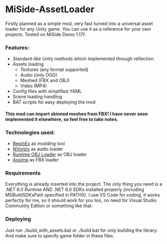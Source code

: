 # MiSide-AssetLoader
Firstly planned as a simple mod, very fast turned into a universal asset loader for any Unity game. You can use it as a reference for your own projects.
Tested on MiSide Demo 1.17f.

### Features:
 - Standard-like Unity methods which implemented through reflection
 - Assets loading
   - Textures (any format supported)
   - Audio (only OGG)
   - Meshed (FBX and OBJ)
   - Video (MP4)
 - Config files with simplified YAML
 - Scene loading handling
 - BAT scripts for easy deploying the mod

#### This mod can import skinned meshes from FBX! I have never seen implemented it elsewhere, so feel free to take notes.

### Technologies used:
 - [BepInEx](https://github.com/BepInEx/BepInEx) as modding tool 
 - [NVorbis](https://github.com/NVorbis/NVorbis) as audio loader
 - [Runtime OBJ Loader](https://assetstore.unity.com/packages/tools/modeling/runtime-obj-importer-49547) as OBJ loader
 - [Assimp](https://github.com/assimp/assimp) as FBX loader

### Requirements
Everything is already inserted into the project. The only thing you need is a .NET 6.0 Runtime AND .NET 6.0 SDKs installed properly (including MSBuildSDKsPath specified in PATHS).
I use VS Code for coding, it works perfectly for me, so it should work for you too, no need for Visual Studio Community Edition or something like that.

### Deploying
Just run ./build_with_assets.bat or ./build.bat for only building the library. And make sure to specify game folder in these files.
